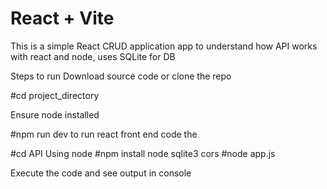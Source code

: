 # React + Vite

This is a simple React CRUD application app to understand how API works with react and node, uses SQLite for DB

Steps to run Download source code or clone the repo

#cd project_directory

Ensure node installed

#npm run dev
to run react front end code the

#cd API Using node
#npm install node sqlite3 cors
#node app.js

Execute the code and see output in console
